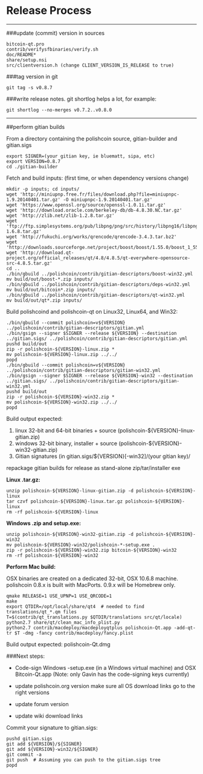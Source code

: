 Release Process
====================

* * *

###update (commit) version in sources


	bitcoin-qt.pro
	contrib/verifysfbinaries/verify.sh
	doc/README*
	share/setup.nsi
	src/clientversion.h (change CLIENT_VERSION_IS_RELEASE to true)

###tag version in git

	git tag -s v0.8.7

###write release notes. git shortlog helps a lot, for example:

	git shortlog --no-merges v0.7.2..v0.8.0

* * *

##perform gitian builds

 From a directory containing the polishcoin source, gitian-builder and gitian.sigs
  
	export SIGNER=(your gitian key, ie bluematt, sipa, etc)
	export VERSION=0.8.7
	cd ./gitian-builder

 Fetch and build inputs: (first time, or when dependency versions change)

	mkdir -p inputs; cd inputs/
	wget 'http://miniupnp.free.fr/files/download.php?file=miniupnpc-1.9.20140401.tar.gz' -O miniupnpc-1.9.20140401.tar.gz'
	wget 'https://www.openssl.org/source/openssl-1.0.1i.tar.gz'
	wget 'http://download.oracle.com/berkeley-db/db-4.8.30.NC.tar.gz'
	wget 'http://zlib.net/zlib-1.2.8.tar.gz'
	wget 'ftp://ftp.simplesystems.org/pub/libpng/png/src/history/libpng16/libpng-1.6.8.tar.gz'
	wget 'http://fukuchi.org/works/qrencode/qrencode-3.4.3.tar.bz2'
	wget 'http://downloads.sourceforge.net/project/boost/boost/1.55.0/boost_1_55_0.tar.bz2'
	wget 'http://download.qt-project.org/official_releases/qt/4.8/4.8.5/qt-everywhere-opensource-src-4.8.5.tar.gz'
	cd ..
	./bin/gbuild ../polishcoin/contrib/gitian-descriptors/boost-win32.yml
	mv build/out/boost-*.zip inputs/
	./bin/gbuild ../polishcoin/contrib/gitian-descriptors/deps-win32.yml
	mv build/out/bitcoin*.zip inputs/
	./bin/gbuild ../polishcoin/contrib/gitian-descriptors/qt-win32.yml
	mv build/out/qt*.zip inputs/

 Build polishcoind and polishcoin-qt on Linux32, Linux64, and Win32:
  
	./bin/gbuild --commit polishcoin=v${VERSION} ../polishcoin/contrib/gitian-descriptors/gitian.yml
	./bin/gsign --signer $SIGNER --release ${VERSION} --destination ../gitian.sigs/ ../polishcoin/contrib/gitian-descriptors/gitian.yml
	pushd build/out
	zip -r polishcoin-${VERSION}-linux.zip *
	mv polishcoin-${VERSION}-linux.zip ../../
	popd
	./bin/gbuild --commit polishcoin=v${VERSION} ../polishcoin/contrib/gitian-descriptors/gitian-win32.yml
	./bin/gsign --signer $SIGNER --release ${VERSION}-win32 --destination ../gitian.sigs/ ../polishcoin/contrib/gitian-descriptors/gitian-win32.yml
	pushd build/out
	zip -r polishcoin-${VERSION}-win32.zip *
	mv polishcoin-${VERSION}-win32.zip ../../
	popd

  Build output expected:

  1. linux 32-bit and 64-bit binaries + source (polishcoin-${VERSION}-linux-gitian.zip)
  2. windows 32-bit binary, installer + source (polishcoin-${VERSION}-win32-gitian.zip)
  3. Gitian signatures (in gitian.sigs/${VERSION}[-win32]/(your gitian key)/

repackage gitian builds for release as stand-alone zip/tar/installer exe

**Linux .tar.gz:**

	unzip polishcoin-${VERSION}-linux-gitian.zip -d polishcoin-${VERSION}-linux
	tar czvf polishcoin-${VERSION}-linux.tar.gz polishcoin-${VERSION}-linux
	rm -rf polishcoin-${VERSION}-linux

**Windows .zip and setup.exe:**

	unzip polishcoin-${VERSION}-win32-gitian.zip -d polishcoin-${VERSION}-win32
	mv polishcoin-${VERSION}-win32/polishcoin-*-setup.exe .
	zip -r polishcoin-${VERSION}-win32.zip bitcoin-${VERSION}-win32
	rm -rf polishcoin-${VERSION}-win32

**Perform Mac build:**

  OSX binaries are created on a dedicated 32-bit, OSX 10.6.8 machine.
  polishcoin 0.8.x is built with MacPorts.  0.9.x will be Homebrew only.

	qmake RELEASE=1 USE_UPNP=1 USE_QRCODE=1
	make
	export QTDIR=/opt/local/share/qt4  # needed to find translations/qt_*.qm files
	T=$(contrib/qt_translations.py $QTDIR/translations src/qt/locale)
	python2.7 share/qt/clean_mac_info_plist.py
	python2.7 contrib/macdeploy/macdeployqtplus polishcoin-Qt.app -add-qt-tr $T -dmg -fancy contrib/macdeploy/fancy.plist

 Build output expected: polishcoin-Qt.dmg

###Next steps:

* Code-sign Windows -setup.exe (in a Windows virtual machine) and
  OSX Bitcoin-Qt.app (Note: only Gavin has the code-signing keys currently)

* update polishcoin.org version
  make sure all OS download links go to the right versions

* update forum version

* update wiki download links

Commit your signature to gitian.sigs:

	pushd gitian.sigs
	git add ${VERSION}/${SIGNER}
	git add ${VERSION}-win32/${SIGNER}
	git commit -a
	git push  # Assuming you can push to the gitian.sigs tree
	popd

